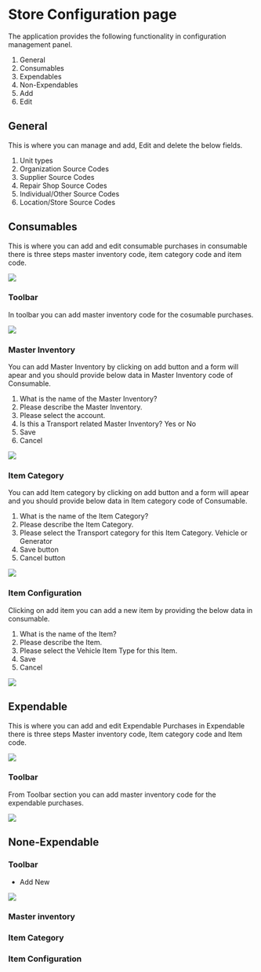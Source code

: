 # Store Configuration page

The application provides the following functionality in configuration management panel.

1. General
2. Consumables
3. Expendables
4. Non-Expendables
5. Add
6. Edit

## General 

This is where you can manage and add, Edit and delete the below fields.

1. Unit types
2. Organization Source Codes
3. Supplier Source Codes
4. Repair Shop Source Codes 
5. Individual/Other Source Codes
6. Location/Store Source Codes

## Consumables

This is where you can add and edit consumable purchases in consumable there is three steps master inventory code, item category code and item code.

![](../../.gitbook/assets/image%20%282%29.png)

### Toolbar

In toolbar you can add master inventory code for the cosumable purchases.

![](../../.gitbook/assets/image%20%2833%29.png)

### Master Inventory

You can add Master Inventory by clicking on add button and a form will apear and you should provide below data in Master Inventory code of Consumable.

1. What is the name of the Master Inventory?
2. Please describe the Master Inventory.
3. Please select the account.
4. Is this a Transport related Master Inventory? Yes or No
5. Save 
6. Cancel

![](../../.gitbook/assets/image%20%2820%29.png)

### Item Category

You can add Item category by clicking on add button and a form will apear and you should provide below data in Item category code of Consumable.

1. What is the name of the Item Category?
2. Please describe the Item Category.
3. Please select the Transport category for this Item Category. Vehicle or Generator
4. Save button
5. Cancel button

![](../../.gitbook/assets/image%20%2811%29.png)

### Item Configuration

Clicking on add item you can add a new item by providing the below data in consumable.

1. What is the name of the Item?
2. Please describe the Item.
3. Please select the Vehicle Item Type for this Item.
4. Save 
5. Cancel

![](../../.gitbook/assets/image%20%286%29.png)

## Expendable 

This is where you can add and edit Expendable Purchases in Expendable there is three steps Master inventory code, Item category code and Item code.

![](../../.gitbook/assets/image%20%2834%29.png)

### Toolbar 

From Toolbar section you can add master inventory code for the expendable purchases.

![](../../.gitbook/assets/image%20%281%29.png)

## None-Expendable

### Toolbar

* Add New

![](../../.gitbook/assets/image%20%2819%29.png)

### Master inventory

### Item Category

### Item Configuration



